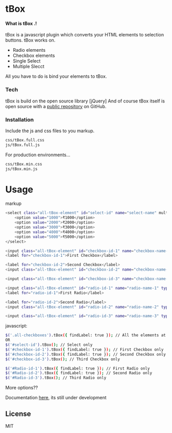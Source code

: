 # tBox

#### What is tBox .!
tBox is a javascript plugin which converts your HTML elements to selection buttons.
tBox works on.
  - Radio elements
  - Checkbox elements
  - Single Select
  - Multiple Slecct

All you have to do is bind your elements to tBox.

### Tech
tBox is build on the open source library [jQuery]
And of course tBox itself is open source with a [public repository](tBox)
 on GitHub.

### Installation

Include the js and css files to you markup.

```sh
css/tBox.full.css
js/tBox.full.js
```

For production environments...

```sh
css/tBox.min.css
js/tBox.min.js
```
# Usage

markup
```sh
<select class="all-tBox-element" id="select-id" name="select-name" multiple>
    <option value="1000">₹1000</option>
    <option value="2000">₹2000</option>
    <option value="3000">₹3000</option>
    <option value="4000">₹4000</option>
    <option value="5000">₹5000</option>
</select>

<input class="all-tBox-element" id="checkbox-id-1" name="checkbox-name-1" type="checkbox" />
<label for="checkbox-id-1">First Checkbox</label>

<label for="checkbox-id-2">Second Checkbox</label>
<input class="all-tBox-element" id="checkbox-id-2" name="checkbox-name-2" type="checkbox" />

<input class="all-tBox-element" id="checkbox-id-3" name="checkbox-name-3" type="checkbox" data-label="Third Checkbox" />

<input class="all-tBox-element" id="radio-id-1" name="radio-name-1" type="radio" />
<label for="radio-id-1">First Radio</label>

<label for="radio-id-2">Second Radio</label>
<input class="all-tBox-element" id="radio-id-2" name="radio-name-2" type="radio" />

<input class="all-tBox-element" id="radio-id-3" name="radio-name-3" type="radio" data-label="Third Radio" />
```
javascript:
```sh
$('.all-checkboxes').tBox({ findLabel: true }); // All the elements at ones.
OR
$('#select-id').tBox(); // Select only
$('#checkbox-id-1').tBox({ findLabel: true }); // First Checkbox only
$('#checkbox-id-2').tBox({ findLabel: true }); // Second Checkbox only
$('#checkbox-id-3').tBox(); // Third Checkbox only

$('#Radio-id-1').tBox({ findLabel: true }); // First Radio only
$('#Radio-id-2').tBox({ findLabel: true }); // Second Radio only
$('#Radio-id-3').tBox(); // Third Radio only
```

More options??

Documentation [here](https://adhi92.github.io/tBox), its still under development

License
----

MIT

